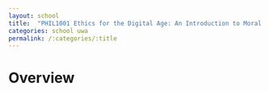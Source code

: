 ```yaml
---
layout: school
title:  "PHIL1001 Ethics for the Digital Age: An Introduction to Moral Philosophy"
categories: school uwa
permalink: /:categories/:title
---
```


# Overview

